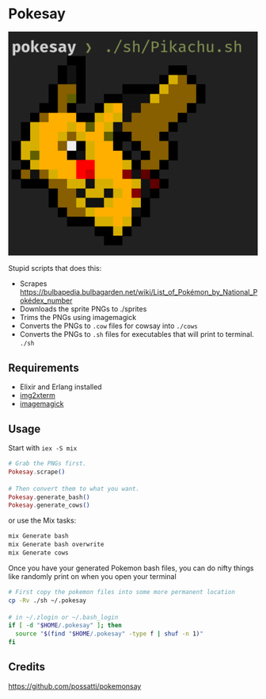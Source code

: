 # Pokesay

![Sample](./sample.png)

Stupid scripts that does this:

* Scrapes https://bulbapedia.bulbagarden.net/wiki/List_of_Pokémon_by_National_Pokédex_number
* Downloads the sprite PNGs to ./sprites
* Trims the PNGs using imagemagick
* Converts the PNGs to `.cow` files for cowsay into `./cows`
* Converts the PNGs to `.sh` files for executables that will print to terminal. `./sh`

## Requirements

* Elixir and Erlang installed
* [img2xterm]
* [imagemagick]

[img2xterm]: https://github.com/XenGi/img2xterm
[imagemagick]: https://imagemagick.org

## Usage

Start with `iex -S mix`

```elixir
# Grab the PNGs first.
Pokesay.scrape()

# Then convert them to what you want.
Pokesay.generate_bash()
Pokesay.generate_cows()
```

or use the Mix tasks:

```bash
mix Generate bash
mix Generate bash overwrite
mix Generate cows
```

Once you have your generated Pokemon bash files, you can do nifty things like
randomly print on when you open your terminal

```sh
# First copy the pokemon files into some more permanent location
cp -Rv ./sh ~/.pokesay

# in ~/.zlogin or ~/.bash_login
if [ -d "$HOME/.pokesay" ]; then
  source "$(find "$HOME/.pokesay" -type f | shuf -n 1)"
fi
```

## Credits

https://github.com/possatti/pokemonsay
